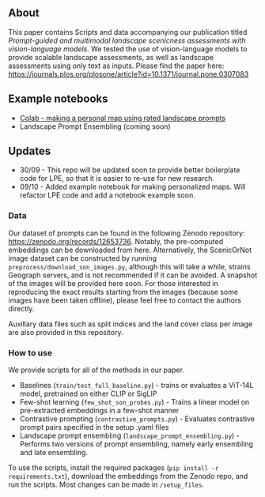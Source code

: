## About
This paper contains Scripts and data accompanying our publication titled *Prompt-guided and multimodal landscape scenicness
assessments with vision-language models*. We tested the use of vision-language models to provide scalable landscape assessments, as well as landscape assessments using only text as inputs. Please find the paper here: https://journals.plos.org/plosone/article?id=10.1371/journal.pone.0307083

## Example notebooks
* [Colab - making a personal map using rated landscape prompts](https://colab.research.google.com/drive/12vAQDB37Yk2GvFPb6lHF1Ws0a_PtqllV#scrollTo=4asBIqz_Pju3)
* Landscape Prompt Ensembling (coming soon)

## Updates
* 30/09 - This repo will be updated soon to provide better boilerplate code for LPE, so that it is easier to re-use for new research.
* 09/10 - Added example notebook for making personalized maps. Will refactor LPE code and add a notebook example soon.

### Data
Our dataset of prompts can be found in the following Zenodo repository: https://zenodo.org/records/12653736. Notably, the pre-computed embeddings can be downloaded from here. Alternatively, the ScenicOrNot image dataset can be constructed by running `preprocess/download_son_images.py`, although this will take a while, strains Geograph servers, and is not recommended if it can be avoided. A snapshot of the images will be provided here soon. For those interested in reproducing the exact results starting from the images (because some images have been taken offline), please feel free to contact the authors directly.

Auxillary data files such as split indices and the land cover class per image are also provided in this repository.

### How to use
We provide scripts for all of the methods in our paper.
- Baselines (`train/test_full_baseline.py`) - trains or evaluates a ViT-14L model, pretrained on either CLIP or SigLIP
- Few-shot learning (`few_shot_son_probes.py`) - Trains a linear model on pre-extracted embeddings in a few-shot manner
- Contrastive prompting (`contrastive_prompts.py`) - Evaluates contrastive prompt pairs specified in the setup .yaml files
- Landscape prompt ensembling (`landscape_prompt_ensembling.py`) - Performs two versions of prompt ensembling, namely early ensembling and late ensembling.

To use the scripts, install the required packages (`pip install -r requirements.txt`), download the embeddings from the Zenodo repo, and run the scripts. Most changes can be made in `/setup_files`.
